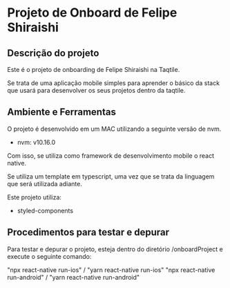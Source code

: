 # Projeto de Onboard de Felipe Shiraishi

## Descrição do projeto

Este é o projeto de onboarding de Felipe Shiraishi na Taqtile.

Se trata de uma aplicação mobile simples para aprender o básico da stack que usará para desenvolver os seus projetos dentro da taqtile.

## Ambiente e Ferramentas

O projeto é desenvolvido em um MAC utilizando a seguinte versão de nvm.

- nvm: v10.16.0

Com isso, se utiliza como framework de desenvolvimento mobile o react native.

Se utiliza um template em typescript, uma vez que se trata da linguagem que será utilizada adiante.

Este projeto utiliza:

- styled-components

## Procedimentos para testar e depurar

Para testar e depurar o projeto, esteja dentro do diretório /onboardProject e execute o seguinte comando:

"npx react-native run-ios" / "yarn react-native run-ios"
"npx react-native run-android" / "yarn react-native run-android"